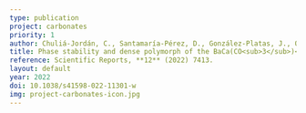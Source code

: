 ```yaml
---
type: publication
project: carbonates
priority: 1
author: Chuliá-Jordán, C., Santamaría-Pérez, D., González-Platas, J., Otero-de-la-Roza, A., Ruiz-Fuertes, J., Popescu, C.
title: Phase stability and dense polymorph of the BaCa(CO<sub>3</sub>)<sub>2</sub> barytocalcite carbonate
reference: Scientific Reports, **12** (2022) 7413.
layout: default
year: 2022
doi: 10.1038/s41598-022-11301-w
img: project-carbonates-icon.jpg
---
```


